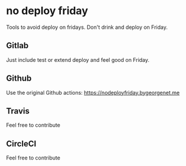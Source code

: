# no deploy friday

Tools to avoid deploy on fridays. Don't drink and deploy on Friday.

## Gitlab

Just include test or extend deploy and feel good on Friday.

## Github

Use the original Github actions: https://nodeployfriday.bygeorgenet.me

## Travis

Feel free to contribute

## CircleCI

Feel free to contribute
